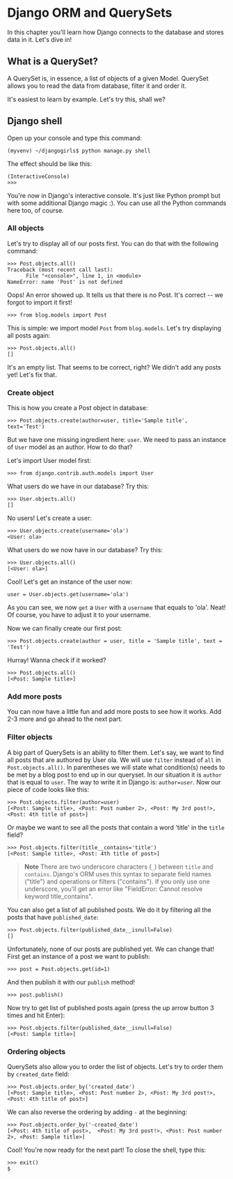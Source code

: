 # Django ORM and QuerySets

In this chapter you'll learn how Django connects to the database and stores data in it. Let's dive in!

## What is a QuerySet?

A QuerySet is, in essence, a list of objects of a given Model. QuerySet allows you to read the data from database, filter it and order it.

It's easiest to learn by example. Let's try this, shall we?

## Django shell

Open up your console and type this command:

    (myvenv) ~/djangogirls$ python manage.py shell
    

The effect should be like this:

    (InteractiveConsole)
    >>>
    

You're now in Django's interactive console. It's just like Python prompt but with some additional Django magic :). You can use all the Python commands here too, of course.

### All objects

Let's try to display all of our posts first. You can do that with the following command:

    >>> Post.objects.all()
    Traceback (most recent call last):
          File "<console>", line 1, in <module>
    NameError: name 'Post' is not defined
    

Oops! An error showed up. It tells us that there is no Post. It's correct -- we forgot to import it first!

    >>> from blog.models import Post
    

This is simple: we import model `Post` from `blog.models`. Let's try displaying all posts again:

    >>> Post.objects.all()
    []
    

It's an empty list. That seems to be correct, right? We didn't add any posts yet! Let's fix that.

### Create object

This is how you create a Post object in database:

    >>> Post.objects.create(author=user, title='Sample title', text='Test')
    

But we have one missing ingredient here: `user`. We need to pass an instance of `User` model as an author. How to do that?

Let's import User model first:

    >>> from django.contrib.auth.models import User
    

What users do we have in our database? Try this:

    >>> User.objects.all()
    []
    

No users! Let's create a user:

    >>> User.objects.create(username='ola')
    <User: ola>
    

What users do we now have in our database? Try this:

    >>> User.objects.all()
    [<User: ola>]
    

Cool! Let's get an instance of the user now:

    user = User.objects.get(username='ola')
    

As you can see, we now `get` a `User` with a `username` that equals to 'ola'. Neat! Of course, you have to adjust it to your username.

Now we can finally create our first post:

    >>> Post.objects.create(author = user, title = 'Sample title', text = 'Test')
    

Hurray! Wanna check if it worked?

    >>> Post.objects.all()
    [<Post: Sample title>]
    

### Add more posts

You can now have a little fun and add more posts to see how it works. Add 2-3 more and go ahead to the next part.

### Filter objects

A big part of QuerySets is an ability to filter them. Let's say, we want to find all posts that are authored by User ola. We will use `filter` instead of `all` in `Post.objects.all()`. In parentheses we will state what condition(s) needs to be met by a blog post to end up in our queryset. In our situation it is `author` that is equal to `user`. The way to write it in Django is: `author=user`. Now our piece of code looks like this:

    >>> Post.objects.filter(author=user)
    [<Post: Sample title>, <Post: Post number 2>, <Post: My 3rd post!>, <Post: 4th title of post>]
    

Or maybe we want to see all the posts that contain a word 'title' in the `title` field?

    >>> Post.objects.filter(title__contains='title')
    [<Post: Sample title>, <Post: 4th title of post>]
    

> **Note** There are two underscore characters (`_`) between `title` and `contains`. Django's ORM uses this syntax to separate field names ("title") and operations or filters ("contains"). If you only use one underscore, you'll get an error like "FieldError: Cannot resolve keyword title_contains".

You can also get a list of all published posts. We do it by filtering all the posts that have `published_date`:

    >>> Post.objects.filter(published_date__isnull=False)
    []
    

Unfortunately, none of our posts are published yet. We can change that! First get an instance of a post we want to publish:

    >>> post = Post.objects.get(id=1)
    

And then publish it with our `publish` method!

    >>> post.publish()
    

Now try to get list of published posts again (press the up arrow button 3 times and hit Enter):

    >>> Post.objects.filter(published_date__isnull=False)
    [<Post: Sample title>]
    

### Ordering objects

QuerySets also allow you to order the list of objects. Let's try to order them by `created_date` field:

    >>> Post.objects.order_by('created_date')
    [<Post: Sample title>, <Post: Post number 2>, <Post: My 3rd post!>, <Post: 4th title of post>]
    

We can also reverse the ordering by adding `-` at the beginning:

    >>> Post.objects.order_by('-created_date')
    [<Post: 4th title of post>,  <Post: My 3rd post!>, <Post: Post number 2>, <Post: Sample title>]
    

Cool! You're now ready for the next part! To close the shell, type this:

    >>> exit()
    $
